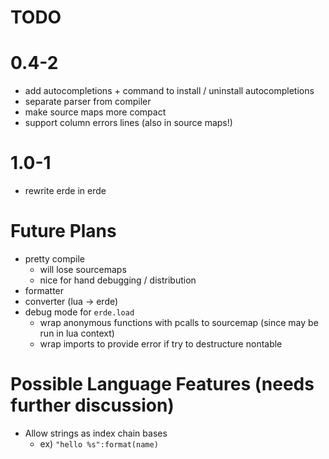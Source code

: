 # TODO

# 0.4-2

- add autocompletions + command to install / uninstall autocompletions
- separate parser from compiler
- make source maps more compact
- support column errors lines (also in source maps!)

# 1.0-1

- rewrite erde in erde

# Future Plans

- pretty compile
  - will lose sourcemaps
  - nice for hand debugging / distribution
- formatter
- converter (lua -> erde)
- debug mode for `erde.load`
  - wrap anonymous functions with pcalls to sourcemap (since may be run in lua context)
  - wrap imports to provide error if try to destructure nontable

# Possible Language Features (needs further discussion)
- Allow strings as index chain bases
  - ex) `"hello %s":format(name)`
